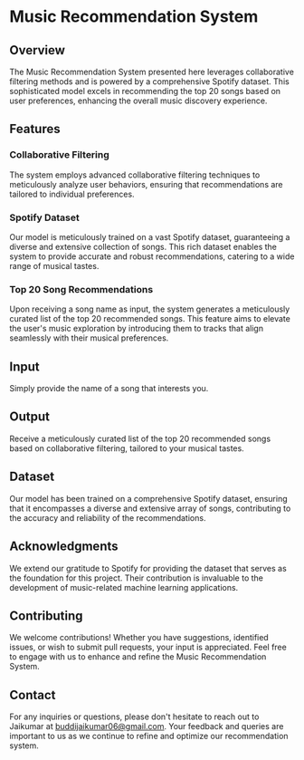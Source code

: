 # Music Recommendation System

## Overview
The Music Recommendation System presented here leverages collaborative filtering methods and is powered by a comprehensive Spotify dataset. This sophisticated model excels in recommending the top 20 songs based on user preferences, enhancing the overall music discovery experience.

## Features
### Collaborative Filtering
The system employs advanced collaborative filtering techniques to meticulously analyze user behaviors, ensuring that recommendations are tailored to individual preferences.

### Spotify Dataset
Our model is meticulously trained on a vast Spotify dataset, guaranteeing a diverse and extensive collection of songs. This rich dataset enables the system to provide accurate and robust recommendations, catering to a wide range of musical tastes.

### Top 20 Song Recommendations
Upon receiving a song name as input, the system generates a meticulously curated list of the top 20 recommended songs. This feature aims to elevate the user's music exploration by introducing them to tracks that align seamlessly with their musical preferences.

## Input
Simply provide the name of a song that interests you.

## Output
Receive a meticulously curated list of the top 20 recommended songs based on collaborative filtering, tailored to your musical tastes.

## Dataset
Our model has been trained on a comprehensive Spotify dataset, ensuring that it encompasses a diverse and extensive array of songs, contributing to the accuracy and reliability of the recommendations.

## Acknowledgments
We extend our gratitude to Spotify for providing the dataset that serves as the foundation for this project. Their contribution is invaluable to the development of music-related machine learning applications.

## Contributing
We welcome contributions! Whether you have suggestions, identified issues, or wish to submit pull requests, your input is appreciated. Feel free to engage with us to enhance and refine the Music Recommendation System.

## Contact
For any inquiries or questions, please don't hesitate to reach out to Jaikumar at buddijaikumar06@gmail.com. Your feedback and queries are important to us as we continue to refine and optimize our recommendation system.
